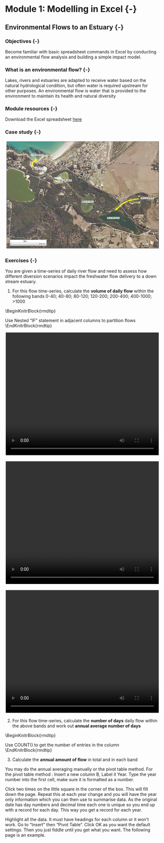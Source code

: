 # Module 1: Modelling in Excel {-}

## Environmental Flows to an Estuary {-}

### Objectives {-}

Become familiar with basic spreadsheet commands in Excel by conducting an environmental flow analysis and building a simple impact model.

### What is an environmental flow? {-}

Lakes, rivers and estuaries are adapted to receive water based on the natural hydrological condition, but often water is required upstream for other purposes. An environmental flow is water that is provided to the environment to maintain its health and natural diversity

### Module resources {-}

Download the Excel spreadsheet [here](./resources/module1/WEEK01_EnvFlowData.xls)

### Case study {-}

<center>

![Figure 1:](images/03-module1/picture1.png)

</center>

### Exercises {-}

You are given a time-series of daily river flow and need to assess how different diversion scenarios impact the freshwater flow delivery to a down stream estuary.

1. For this flow time-series, calculate the **volume of daily flow** within the following bands
0-40; 40-80; 80-120; 120-200; 200-400; 400-1000; >1000

\BeginKnitrBlock{rmdtip}<div class="rmdtip">Use Nested “IF” statement in adjacent columns to partition flows</div>\EndKnitrBlock{rmdtip}

<center>
<video width="500" height="400" controls>
  <source src="images/03-module1/video1.mp4" type="video/mp4">
</video>
</center>
<br>
<center>
<video width="500" height="400" controls>
  <source src="images/03-module1/video2.mov" type="video/mov">
</video>
</center>
<br>
<center>
<video width="500" height="400" controls>
  <source src="images/03-module1/video3.webm" type="video/webm">
</video>
</center>

2. For this flow time-series, calculate the **number of days** daily flow within the above bands and work out **annual average number of days**

\BeginKnitrBlock{rmdtip}<div class="rmdtip">Use COUNT() to get the number of entries in the column</div>\EndKnitrBlock{rmdtip}

3. Calculate the **annual amount of flow** in total and in each band

You may do the annual averaging manually or the pivot table method. For the pivot table method : Insert a new column B, Label it Year.
Type the year number into the first cell, make sure it is formatted as a number.

Click two times on the little square in the corner of the box.  This will fill down the page.
Repeat this at each year change and you will have the year only information which you can then use to summarise data.  As the original date has day numbers and decimal time each one is unique so you end up with a record for each day.  This way you get a record for each year.

Highlight all the data.  It must have headings for each column or it won’t work.
Go to “Insert” then “Pivot Table”. Click OK as you want the default settings.
Then you just fiddle until you get what you want.  The following page is an example.

